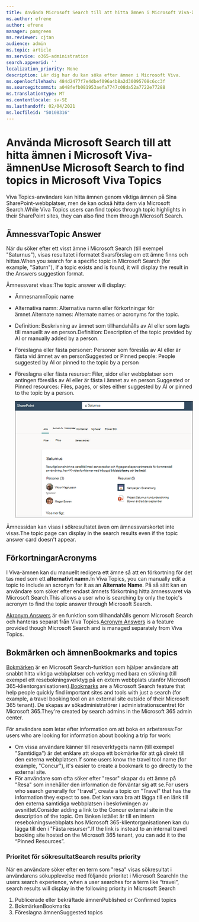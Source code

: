 ```yaml
---
title: Använda Microsoft Search till att hitta ämnen i Microsoft Viva-ämnen
ms.author: efrene
author: efrene
manager: pamgreen
ms.reviewer: cjtan
audience: admin
ms.topic: article
ms.service: o365-administration
search.appverid: ''
localization_priority: None
description: Lär dig hur du kan söka efter ämnen i Microsoft Viva.
ms.openlocfilehash: 484d2477f7e4dbef096a4b8a2d30095708c6cc3f
ms.sourcegitcommit: a048fefb081953aefa7747c08da52a7722e77288
ms.translationtype: MT
ms.contentlocale: sv-SE
ms.lasthandoff: 02/04/2021
ms.locfileid: "50108316"
---
```

# <a name="use-microsoft-search-to-find-topics-in-microsoft-viva-topics"></a><span data-ttu-id="d3cf0-103">Använda Microsoft Search till att hitta ämnen i Microsoft Viva-ämnen</span><span class="sxs-lookup"><span data-stu-id="d3cf0-103">Use Microsoft Search to find topics in Microsoft Viva Topics</span></span>

<span data-ttu-id="d3cf0-104">Viva Topics-användare kan hitta ämnen genom viktiga ämnen på Sina SharePoint-webbplatser, men de kan också hitta dem via Microsoft Search.</span><span class="sxs-lookup"><span data-stu-id="d3cf0-104">While Viva Topics users can find topics through topic highlights in their SharePoint sites, they can also find them through Microsoft Search.</span></span> 

## <a name="topic-answer"></a><span data-ttu-id="d3cf0-105">Ämnessvar</span><span class="sxs-lookup"><span data-stu-id="d3cf0-105">Topic Answer</span></span>

<span data-ttu-id="d3cf0-106">När du söker efter ett visst ämne i Microsoft Search (till exempel "Saturnus"), visas resultatet i formatet Svarsförslag om ett ämne finns och hittas.</span><span class="sxs-lookup"><span data-stu-id="d3cf0-106">When you search for a specific topic in Microsoft Search (for example, "Saturn"), if a topic exists and is found, it will display the result in the Answers suggestion format.</span></span>

<span data-ttu-id="d3cf0-107">Ämnessvaret visas:</span><span class="sxs-lookup"><span data-stu-id="d3cf0-107">The topic answer will display:</span></span>
- <span data-ttu-id="d3cf0-108">Ämnesnamn</span><span class="sxs-lookup"><span data-stu-id="d3cf0-108">Topic name</span></span>
- <span data-ttu-id="d3cf0-109">Alternativa namn: Alternativa namn eller förkortningar för ämnet.</span><span class="sxs-lookup"><span data-stu-id="d3cf0-109">Alternate names: Alternate names or acronyms for the topic.</span></span>
- <span data-ttu-id="d3cf0-110">Definition: Beskrivning av ämnet som tillhandahålls av AI eller som lagts till manuellt av en person.</span><span class="sxs-lookup"><span data-stu-id="d3cf0-110">Definition: Description of the topic provided by AI or manually added by a person.</span></span>
- <span data-ttu-id="d3cf0-111">Föreslagna eller fästa personer: Personer som föreslås av AI eller är fästa vid ämnet av en person</span><span class="sxs-lookup"><span data-stu-id="d3cf0-111">Suggested or Pinned people: People suggested by AI or pinned to the topic by a person</span></span>
- <span data-ttu-id="d3cf0-112">Föreslagna eller fästa resurser: Filer, sidor eller webbplatser som antingen föreslås av AI eller är fästa i ämnet av en person.</span><span class="sxs-lookup"><span data-stu-id="d3cf0-112">Suggested or Pinned resources: Files, pages, or sites either suggested by AI or pinned to the topic by a person.</span></span> 

   ![Ämne i sökning](../media/knowledge-management/search-topic-answer.png) 

<span data-ttu-id="d3cf0-114">Ämnessidan kan visas i sökresultatet även om ämnessvarskortet inte visas.</span><span class="sxs-lookup"><span data-stu-id="d3cf0-114">The topic page can display in the search results even if the topic answer card doesn't appear.</span></span>


## <a name="acronyms"></a><span data-ttu-id="d3cf0-115">Förkortningar</span><span class="sxs-lookup"><span data-stu-id="d3cf0-115">Acronyms</span></span>

<span data-ttu-id="d3cf0-116">I Viva-ämnen kan du manuellt redigera ett ämne så att en förkortning för det tas med som ett <b>alternativt namn.</b></span><span class="sxs-lookup"><span data-stu-id="d3cf0-116">In Viva Topics, you can manually edit a topic to include an acronym for it as an <b>Alternate Name</b>.</span></span> <span data-ttu-id="d3cf0-117">På så sätt kan en användare som söker efter endast ämnets förkortning hitta ämnessvaret via Microsoft Search.</span><span class="sxs-lookup"><span data-stu-id="d3cf0-117">This allows a user who is searching by only the topic's acronym to find the topic answer through Microsoft Search.</span></span>

<span data-ttu-id="d3cf0-118">[Akronym Answers](https://docs.microsoft.com/microsoftsearch/manage-acronyms) är en funktion som tillhandahålls genom Microsoft Search och hanteras separat från Viva Topics.</span><span class="sxs-lookup"><span data-stu-id="d3cf0-118">[Acronym Answers](https://docs.microsoft.com/microsoftsearch/manage-acronyms) is a feature provided though Microsoft Search and is managed separately from Viva Topics.</span></span>

## <a name="bookmarks-and-topics"></a><span data-ttu-id="d3cf0-119">Bokmärken och ämnen</span><span class="sxs-lookup"><span data-stu-id="d3cf0-119">Bookmarks and topics</span></span>

<span data-ttu-id="d3cf0-120">[Bokmärken](https://docs.microsoft.com/microsoftsearch/manage-bookmarks) är en Microsoft Search-funktion som hjälper användare att snabbt hitta viktiga webbplatser och verktyg med bara en sökning (till exempel ett resebokningsverktyg på en extern webbplats utanför Microsoft 365-klientorganisationen).</span><span class="sxs-lookup"><span data-stu-id="d3cf0-120">[Bookmarks](https://docs.microsoft.com/microsoftsearch/manage-bookmarks) are a Microsoft Search feature that help people quickly find important sites and tools with just a search (for example, a travel booking tool on an external site outside of their Microsoft 365 tenant).</span></span> <span data-ttu-id="d3cf0-121">De skapas av sökadministratörer i administrationscentret för Microsoft 365.</span><span class="sxs-lookup"><span data-stu-id="d3cf0-121">They're created by search admins in the Microsoft 365 admin center.</span></span> 

<span data-ttu-id="d3cf0-122">För användare som letar efter information om att boka en arbetsresa:</span><span class="sxs-lookup"><span data-stu-id="d3cf0-122">For users who are looking for information about booking a trip for work:</span></span>

- <span data-ttu-id="d3cf0-123">Om vissa användare känner till reseverktygets namn (till exempel "Samtidiga") är det enklare att skapa ett bokmärke för att gå direkt till den externa webbplatsen.</span><span class="sxs-lookup"><span data-stu-id="d3cf0-123">If some users know the travel tool name (for example, "Concur"), it's easier to create a bookmark to go directly to the external site.</span></span>
- <span data-ttu-id="d3cf0-124">För användare som ofta söker efter "resor" skapar du ett ämne på "Resa" som innehåller den information de förväntar sig att se.</span><span class="sxs-lookup"><span data-stu-id="d3cf0-124">For users who search generally for "travel", create a topic on "Travel" that has the information they expect to see.</span></span> <span data-ttu-id="d3cf0-125">Det kan vara bra att lägga till en länk till den externa samtidiga webbplatsen i beskrivningen av avsnittet.</span><span class="sxs-lookup"><span data-stu-id="d3cf0-125">Consider adding a link to the Concur external site in the description of the topic.</span></span> <span data-ttu-id="d3cf0-126">Om länken istället är till en intern resebokningswebbplats hos Microsoft 365-klientorganisationen kan du lägga till den i "Fästa resurser".</span><span class="sxs-lookup"><span data-stu-id="d3cf0-126">If the link is instead to an internal travel booking site hosted on the Microsoft 365 tenant, you can add it to the “Pinned Resources”.</span></span>
 
### <a name="search-results-priority"></a><span data-ttu-id="d3cf0-127">Prioritet för sökresultat</span><span class="sxs-lookup"><span data-stu-id="d3cf0-127">Search results priority</span></span> 
 
<span data-ttu-id="d3cf0-128">När en användare söker efter en term som "resa" visas sökresultat i användarens sökupplevelse med följande prioritet i Microsoft Search</span><span class="sxs-lookup"><span data-stu-id="d3cf0-128">In the users search experience, when a user searches for a term like “travel”, search results will display in the following priority in Microsoft Search</span></span>
1. <span data-ttu-id="d3cf0-129">Publicerade eller bekräftade ämnen</span><span class="sxs-lookup"><span data-stu-id="d3cf0-129">Published or Confirmed topics</span></span> 
2. <span data-ttu-id="d3cf0-130">Bokmärken</span><span class="sxs-lookup"><span data-stu-id="d3cf0-130">Bookmarks</span></span>
3. <span data-ttu-id="d3cf0-131">Föreslagna ämnen</span><span class="sxs-lookup"><span data-stu-id="d3cf0-131">Suggested topics</span></span> 



